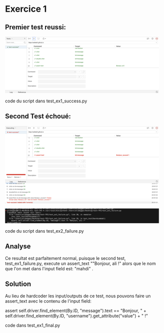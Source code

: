 # Exercice 1

## Premier test reussi:

![alt text](image.png)

code du script dans test_ex1_success.py

## Second Test échoué:

![alt text](image-1.png)

![alt text](image-2.png)

code du script dans test_ex2_failure.py

## Analyse

Ce resultat est parfaitement normal, puisque le second test, test_ex1_failure.py, execute un assert_text ""Bonjour, ali !" alors que le nom que l'on 
met dans l'input field est: "mahdi" . 

## Solution

Au lieu de hardcoder les input/outputs de ce test, nous pouvons faire un assert_text avec le contenu de l'input field:

assert self.driver.find_element(By.ID, "message").text == "Bonjour, " + self.driver.find_element(By.ID, "username").get_attribute("value") + " !"

code dans test_ex1_final.py